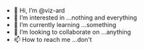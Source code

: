 - 👋 Hi, I’m @viz-ard
- 👀 I’m interested in ...nothing and everything
- 🌱 I’m currently learning ...something
- 💞️ I’m looking to collaborate on ...anything
- 📫 How to reach me ...don't

<!---
viz-ard/viz-ard is a ✨ special ✨ repository because its `README.md` (this file) appears on your GitHub profile.
You can click the Preview link to take a look at your changes.
--->
